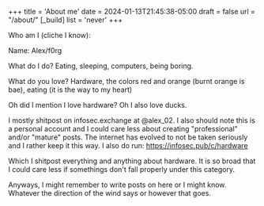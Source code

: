 +++
title = 'About me'
date = 2024-01-13T21:45:38-05:00
draft = false
url = "/about/"
[_build]
  list = 'never'
+++

Who am I (cliche I know):

Name: Alex/f0rg

What do I do? Eating, sleeping, computers, being boring.

What do you love? Hardware, the colors red and orange (burnt orange is bae), eating (it is the way to my heart)

Oh did I mention I love hardware? Oh I also love ducks.

I mostly shitpost on infosec.exchange at @alex_02. I also should note this is a personal account
and I could care less about creating "professional" and/or "mature" posts. The internet has
evolved to not be taken seriously and I rather keep it this way. I also do run: https://infosec.pub/c/hardware

Which I shitpost everything and anything about hardware. It is so broad that I could care less if somethings
don't fall properly under this category.

Anyways, I might remember to write posts on here or I might know. Whatever the direction of the wind says
or however that goes.